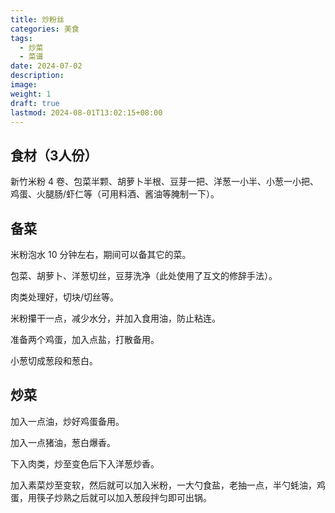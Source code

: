 ```yaml
---
title: 炒粉丝
categories: 美食
tags:
  - 炒菜
  - 菜谱
date: 2024-07-02
description: 
image: 
weight: 1
draft: true
lastmod: 2024-08-01T13:02:15+08:00
---
```



## 食材（3人份）

新竹米粉 4 卷、包菜半颗、胡萝卜半根、豆芽一把、洋葱一小半、小葱一小把、鸡蛋、火腿肠/虾仁等（可用料酒、酱油等腌制一下）。

## 备菜

米粉泡水 10 分钟左右，期间可以备其它的菜。

包菜、胡萝卜、洋葱切丝，豆芽洗净（此处使用了互文的修辞手法）。

肉类处理好，切块/切丝等。

米粉攥干一点，减少水分，并加入食用油，防止粘连。

准备两个鸡蛋，加入点盐，打散备用。

小葱切成葱段和葱白。

## 炒菜

加入一点油，炒好鸡蛋备用。

加入一点猪油，葱白爆香。

下入肉类，炒至变色后下入洋葱炒香。

加入素菜炒至变软，然后就可以加入米粉，一大勺食盐，老抽一点，半勺蚝油，鸡蛋，用筷子炒熟之后就可以加入葱段拌匀即可出锅。


